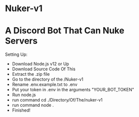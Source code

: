 # Nuker-v1
# A Discord Bot That Can Nuke Servers

Setting Up:
  - Download Node.js v12 or Up
  - Download Source Code Of This
  - Extract the .zip file
  - Go to the directory of the /Nuker-v1
  - Rename .env.example.txt to .env
  - Put your token in .env in the arguments "YOUR_BOT_TOKEN"
  - Run node.js
  - run command cd ./Directory/Of/The/nuker-v1
  - run command node .
  - Finished!

